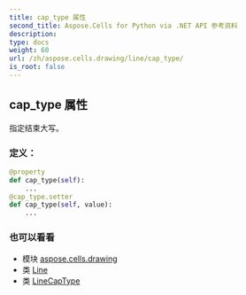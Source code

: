```yaml
---
title: cap_type 属性
second_title: Aspose.Cells for Python via .NET API 参考资料
description:
type: docs
weight: 60
url: /zh/aspose.cells.drawing/line/cap_type/
is_root: false
---
```

## cap_type 属性

指定结束大写。
### 定义：
```python
@property
def cap_type(self):
    ...
@cap_type.setter
def cap_type(self, value):
    ...
```

### 也可以看看
* 模块 [aspose.cells.drawing](../../)
* 类 [Line](/cells/python-net/zh/aspose.cells.drawing/line)
* 类 [LineCapType](/cells/python-net/zh/aspose.cells.drawing/linecaptype)
